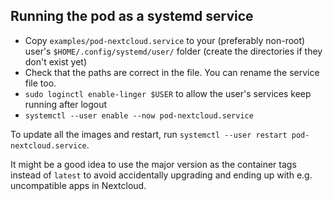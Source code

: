 ## Running the pod as a systemd service

- Copy `examples/pod-nextcloud.service` to your (preferably non-root) user's `$HOME/.config/systemd/user/` folder (create the directories if they don't exist yet)
- Check that the paths are correct in the file. You can rename the service file too.
- `sudo loginctl enable-linger $USER` to allow the user's services keep running after logout
- `systemctl --user enable --now pod-nextcloud.service`

To update all the images and restart, run `systemctl --user restart pod-nextcloud.service`.

It might be a good idea to use the major version as the container tags instead of `latest` to avoid accidentally upgrading and ending up with e.g. uncompatible
apps in Nextcloud.